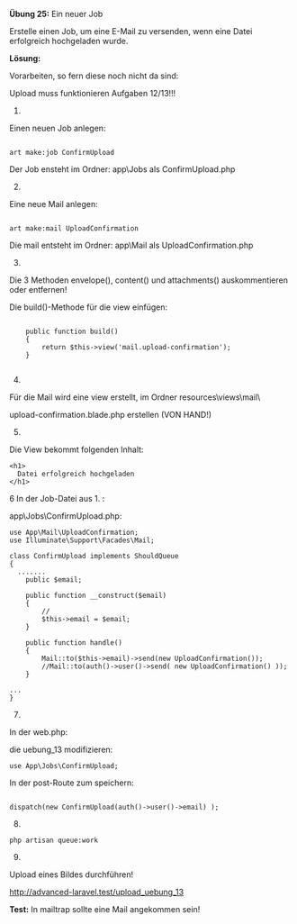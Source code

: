 **Übung 25:** Ein neuer Job

Erstelle einen Job, um eine E-Mail zu versenden,
wenn eine Datei erfolgreich hochgeladen wurde.

**Lösung:**

Vorarbeiten, so fern diese noch nicht da sind:

Upload muss funktionieren Aufgaben 12/13!!!

1.
Einen neuen Job anlegen:

```

art make:job ConfirmUpload

```

Der Job ensteht im Ordner: app\Jobs als ConfirmUpload.php


2.
Eine neue Mail anlegen:

```

art make:mail UploadConfirmation

```

Die mail entsteht im Ordner: app\Mail als UploadConfirmation.php


3.
Die 3 Methoden envelope(), content() und attachments() auskommentieren oder entfernen!

Die build()-Methode für die view einfügen:

```

    public function build()
    {
        return $this->view('mail.upload-confirmation');
    }


```

4. 
Für die Mail wird eine view erstellt,
im Ordner resources\views\mail\ 

upload-confirmation.blade.php erstellen (VON HAND!)


5.
Die View bekommt folgenden Inhalt:

```
<h1>
  Datei erfolgreich hochgeladen
</h1>
```

6
In der Job-Datei aus 1. :

app\Jobs\ConfirmUpload.php:

```
use App\Mail\UploadConfirmation;
use Illuminate\Support\Facades\Mail;

class ConfirmUpload implements ShouldQueue
{
  .......
    public $email;

	public function __construct($email)
	{
		//
		$this->email = $email;
	}
		
	public function handle()
	{
		Mail::to($this->email)->send(new UploadConfirmation());
		//Mail::to(auth()->user()->send( new UploadConfirmation() ));
	}

...
}
```

7.
In der web.php:

die uebung_13 modifizieren:

```
use App\Jobs\ConfirmUpload;
```

In der post-Route zum speichern:

```

dispatch(new ConfirmUpload(auth()->user()->email) );

```

8.

```
php artisan queue:work
```

9.
Upload eines Bildes durchführen!

http://advanced-laravel.test/upload_uebung_13


**Test:**
In mailtrap sollte eine Mail angekommen sein!

